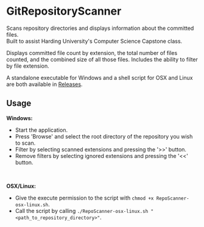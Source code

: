 # GitRepositoryScanner
Scans repository directories and displays information about the committed files.<br/>
Built to assist Harding University's Computer Science Capstone class.

Displays committed file count by extension, the total number of files counted, and the combined size of all those files. Includes the ability to filter by file extension.

A standalone executable for Windows and a shell script for OSX and Linux are both available in [Releases](https://github.com/cjwilsontech/GitRepositoryScanner/releases).

## Usage
**Windows:**
* Start the application.
* Press 'Browse' and select the root directory of the repository you wish to scan.
* Filter by selecting scanned extensions and pressing the '>>' button.
* Remove filters by selecting ignored extensions and pressing the '<<' button.

<br/>

**OSX/Linux:**
* Give the execute permission to the script with `chmod +x RepoScanner-osx-linux.sh`.
* Call the script by calling `./RepoScanner-osx-linux.sh "<path_to_repository_directory>"`.
